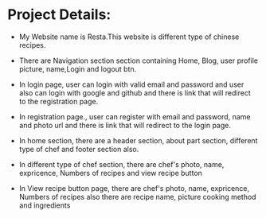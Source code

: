 # Project Details:

- My Website name is Resta.This website is different type of chinese recipes.

- There are Navigation section section containing Home, Blog, user profile picture, name,Login and logout btn.

- In login page, user can login with valid email and password and user also can login with google and github and there is link that will redirect to the registration page.

- In registration page., user can register with email and password, name and photo url and there is link that will redirect to the login page.

- In home section, there are a header section, about part section, different type of chef and footer section also.
- In different type of chef section, there are chef's photo, name, expricence, Numbers of recipes and view recipe button
- In View recipe button page, there are chef's photo, name, expricence, Numbers of recipes also there are recipe name, picture cooking method and ingredients
